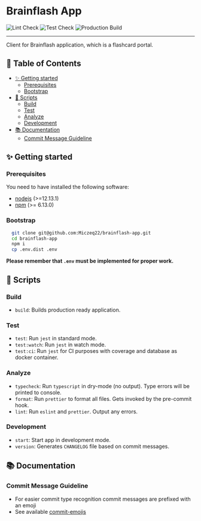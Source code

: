 # Brainflash App

![Lint Check](https://github.com/Miczeq22/brainflash-app/workflows/Lint%20Check/badge.svg)
![Test Check](https://github.com/Miczeq22/brainflash-app/workflows/Test%20Check/badge.svg)
![Production Build](https://github.com/Miczeq22/brainflash-app/workflows/Production%20Build/badge.svg)

---

Client for Brainflash application, which is a flashcard portal.

## 📖 Table of Contents

- [✨ Getting started](#%e2%9c%a8-getting-started)
  - [Prerequisites](#prerequisites)
  - [Bootstrap](#bootstrap)
- [📜 Scripts](#%f0%9f%93%9c-scripts)
  - [Build](#build)
  - [Test](#test)
  - [Analyze](#analyze)
  - [Development](#development)
- [📚 Documentation](#%f0%9f%93%9a-documentation)
  - [Commit Message Guideline](#commit-message-guideline)

## ✨ Getting started

### Prerequisites

You need to have installed the following software:

- [nodejs](https://nodejs.org/en/) (>=12.13.1)
- [npm](https://npmjs.com/) (>= 6.13.0)

### Bootstrap

```bash
  git clone git@github.com:Miczeq22/brainflash-app.git
  cd brainflash-app
  npm i
  cp .env.dist .env
```

**Please remember that `.env` must be implemented for proper work.**

## 📜 Scripts

### Build

- `build`: Builds production ready application.

### Test

- `test`: Run `jest` in standard mode.
- `test:watch`: Run `jest` in watch mode.
- `test:ci`: Run `jest` for CI purposes with coverage and database as docker container.

### Analyze

- `typecheck`: Run `typescript` in dry-mode (no output). Type errors will be printed to console.
- `format`: Run `prettier` to format all files. Gets invoked by the pre-commit hook.
- `lint`: Run `eslint` and `prettier`. Output any errors.

### Development

- `start`: Start app in development mode.
- `version`: Generates `CHANGELOG` file based on commit messages.

## 📚 Documentation

### Commit Message Guideline

- For easier commit type recognition commit messages are prefixed with an emoji
- See available [commit-emojis](https://github.com/sebald/commit-emojis#available-emojis)
